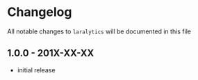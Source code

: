 # Changelog

All notable changes to `laralytics` will be documented in this file

## 1.0.0 - 201X-XX-XX

- initial release
